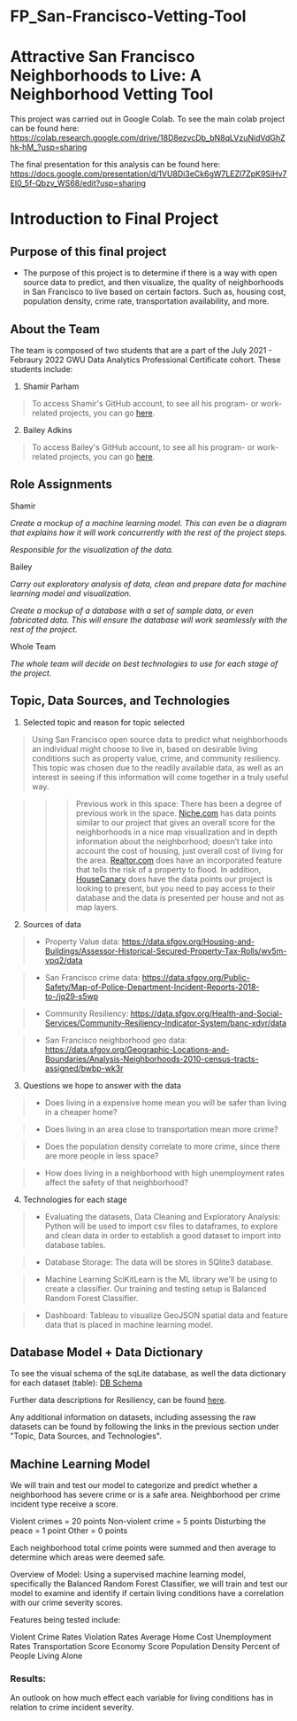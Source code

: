 # FP_San-Francisco-Vetting-Tool

# Attractive San Francisco Neighborhoods to Live: A Neighborhood Vetting Tool

This project was carried out in Google Colab. To see the main colab project can be found here: https://colab.research.google.com/drive/18D8ezvcDb_bN8qLVzuNidVdGhZhk-hM_?usp=sharing

The final presentation for this analysis can be found here: https://docs.google.com/presentation/d/1VU8Di3eCk6gW7LEZl7ZpK9SiHv7EI0_5f-Qbzv_WS68/edit?usp=sharing

# Introduction to Final Project 

## Purpose of this final project

* The purpose of this project is to determine if there is a way with open source data to predict, and then visualize, the quality of neighborhoods in San Francisco to live based on certain factors. Such as, housing cost, population density, crime rate, transportation availability, and more.

## About the Team

The team is composed of two students that are a part of the July 2021 - Febraury 2022 GWU Data Analytics Professional Certificate cohort. These students include:

1. Shamir Parham
> To access Shamir's GitHub account, to see all his program- or work-related projects, you can go [here](https://github.com/Shamirp).

2. Bailey Adkins
> To access Bailey's GitHub account, to see all his program- or work-related projects, you can go [here](https://github.com/badkins2908).

## Role Assignments

Shamir

*Create a mockup of a machine learning model. This can even be a diagram that explains how it will work concurrently with the rest of the project steps.*

*Responsible for the visualization of the data.*

Bailey

*Carry out exploratory analysis of data, clean and prepare data for machine learning model and visualization.* 

*Create a mockup of a database with a set of sample data, or even fabricated data. This will ensure the database will work seamlessly with the rest of the project.*

Whole Team

*The whole team will decide on best technologies to use for each stage of the project.*

## Topic, Data Sources, and Technologies

1. Selected topic and reason for topic selected
> Using San Francisco open source data to predict what neighborhoods an individual might choose to live in, based on desirable living conditions such as property value, crime, and community resiliency. This topic was chosen due to the readily available data, as well as an interest in seeing if this information will come together in a truly useful way.


> > > Previous work in this space: There has been a degree of previous work in the space. 
[Niche.com](https://www.niche.com/) has data points similar to our project that gives an overall score for the neighborhoods in a nice map visualization and in depth information about the neighborhood; doesn’t take into account the cost of housing, just overall cost of living for the area. [Realtor.com](https://www.npr.org/2020/08/26/905551631/major-real-estate-website-now-shows-flood-risk-should-they-all) does have an incorporated feature that tells the risk of a property to flood. In addition, [HouseCanary](https://www.housecanary.com/products/data-points/) does have the data points our project is looking to present, but you need to pay access to their database and the data is presented per house and not as map layers. 


2. Sources of data

> * Property Value data: https://data.sfgov.org/Housing-and-Buildings/Assessor-Historical-Secured-Property-Tax-Rolls/wv5m-vpq2/data

> * San Francisco crime data: https://data.sfgov.org/Public-Safety/Map-of-Police-Department-Incident-Reports-2018-to-/jq29-s5wp

> * Community Resiliency: https://data.sfgov.org/Health-and-Social-Services/Community-Resiliency-Indicator-System/banc-xdvr/data 

> * San Francisco neighborhood geo data: https://data.sfgov.org/Geographic-Locations-and-Boundaries/Analysis-Neighborhoods-2010-census-tracts-assigned/bwbp-wk3r

3. Questions we hope to answer with the data

> * Does living in a expensive home mean you will be safer than living in a cheaper home?

> * Does living in an area close to transportation mean more crime?

> * Does the population density correlate to more crime, since there are more people in less space?

> * How does living in a neighborhood with high unemployment rates affect the safety of that neighborhood?

4. Technologies for each stage

> * Evaluating the datasets, Data Cleaning and Exploratory Analysis: 
Python will be used to import csv files to dataframes, to explore and clean data in order to establish a good dataset to import into database tables.

> * Database Storage: The data will be stores in SQlite3 database.

> * Machine Learning
SciKitLearn is the ML library we'll be using to create a classifier. Our training and testing setup is Balanced Random Forest Classifier. 

> * Dashboard: 
Tableau to visualize GeoJSON spatial data and feature data that is placed in machine learning model.


## Database Model + Data Dictionary

To see the visual schema of the sqLite database, as well the data dictionary for each dataset (table): [DB Schema](https://drive.google.com/file/d/1zMCzaFGsRjlVzsnGYrUh8-SjzrpvTqhi/view?usp=sharing)

Further data descriptions for Resiliency, can be found [here](https://data.sfgov.org/api/views/banc-xdvr/files/JThIwZSDAm5AAw087Uwi2lZDUevVQqy1br38NZtJOqs?download=true&filename=SFDPH_CommunityResiliencyIndicatorMethods.pdf).

Any additional information on datasets, including assessing the raw datasets can be found by following the links in the previous section under "Topic, Data Sources, and Technologies".

## Machine Learning Model

We will train and test our model to categorize and predict whether a neighborhood has severe crime or is a safe area. 
Neighborhood per crime incident type receive a score. 

Violent crimes = 20 points
Non-violent crime =  5 points 
Disturbing the peace = 1 point
Other = 0 points

Each neighborhood total crime points were summed and then average to determine which areas were deemed safe. 


Overview of Model: Using a supervised machine learning model, specifically the Balanced Random Forest Classifier, we will train and test our model to examine and identify if certain living conditions have a correlation with our crime severity scores. 

Features being tested include:

Violent Crime Rates
Violation Rates
Average Home Cost
Unemployment Rates
Transportation Score
Economy Score
Population Density
Percent of People Living Alone


### Results: 

An outlook on how much effect each variable for living conditions has in relation to crime incident severity.  
